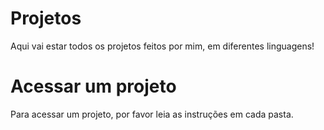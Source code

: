# Projetos
  Aqui vai estar todos os projetos feitos por mim, em diferentes linguagens!

# Acessar um projeto
  Para acessar um projeto, por favor leia as instruções em cada pasta.
